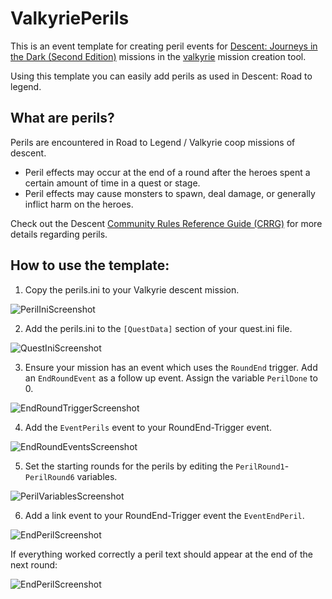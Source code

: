 # ValkyriePerils
This is an event template for creating peril events for [Descent: Journeys in the Dark (Second Edition)](https://descent2e.fandom.com) missions in the [valkyrie](https://github.com/NPBruce/valkyrie/wiki) mission creation tool.

Using this template you can easily add perils as used in Descent: Road to legend.

## What are perils?
Perils are encountered in Road to Legend / Valkyrie coop missions of descent. 

- Peril effects may occur at the end of a round after the heroes spent a certain amount of time in a quest or stage.
- Peril effects may cause monsters to spawn, deal damage, or generally inflict harm on the heroes.

Check out the  Descent [Community Rules Reference Guide (CRRG)](https://descent-community.org/index.php/crrg/) for more details regarding perils.

## How to use the template:

1. Copy the perils.ini to your Valkyrie descent mission.

![PerilIniScreenshot](/Images/perilIni.png)

2. Add the perils.ini to the `[QuestData]` section of your quest.ini file.

![QuestIniScreenshot](/Images/QuestIni.png)

3. Ensure your mission has an event which uses the `RoundEnd` trigger. Add an `EndRoundEvent` as a follow up event. Assign the variable `PerilDone` to 0.

![EndRoundTriggerScreenshot](/Images/EndRoundTrigger.png)

4. Add the `EventPerils` event to your RoundEnd-Trigger event.

![EndRoundEventsScreenshot](/Images/EndRoundEvents.png)

5. Set the starting rounds for the perils by editing the `PerilRound1`-`PerilRound6` variables.

![PerilVariablesScreenshot](/Images/PerilVariables.png)

6. Add a link event to your  RoundEnd-Trigger event the `EventEndPeril`.

![EndPerilScreenshot](/Images/EndPeril.png)

If everything worked correctly a peril text should appear at the end of the next round:

![EndPerilScreenshot](/Images/Peril1.png)
